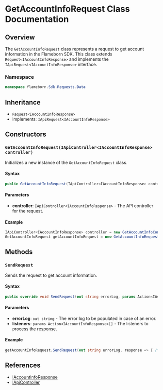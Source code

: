 
# GetAccountInfoRequest Class Documentation

## Overview

The `GetAccountInfoRequest` class represents a request to get account information in the Flameborn SDK. This class extends `Request<IAccountInfoResponse>` and implements the `IApiRequest<IAccountInfoResponse>` interface.

### Namespace
```csharp
namespace flameborn.Sdk.Requests.Data
```

## Inheritance
- `Request<IAccountInfoResponse>`
- Implements: `IApiRequest<IAccountInfoResponse>`

## Constructors

### `GetAccountInfoRequest(IApiController<IAccountInfoResponse> controller)`

Initializes a new instance of the `GetAccountInfoRequest` class.

#### Syntax
```csharp
public GetAccountInfoRequest(IApiController<IAccountInfoResponse> controller)
```

#### Parameters
- **controller**: `IApiController<IAccountInfoResponse>` - The API controller for the request.

#### Example
```csharp
IApiController<IAccountInfoResponse> controller = new GetAccountInfoController();
GetAccountInfoRequest getAccountInfoRequest = new GetAccountInfoRequest(controller);
```

## Methods

### `SendRequest`

Sends the request to get account information.

#### Syntax
```csharp
public override void SendRequest(out string errorLog, params Action<IAccountInfoResponse>[] listeners);
```

#### Parameters
- **errorLog**: `out string` - The error log to be populated in case of an error.
- **listeners**: `params Action<IAccountInfoResponse>[]` - The listeners to process the response.

#### Example
```csharp
getAccountInfoRequest.SendRequest(out string errorLog, response => { /* Handle response */ });
```

## References
- [IAccountInfoResponse](https://gkhanc.github.io/flameborn-game/IAccountInfoResponse)
- [IApiController](https://gkhanc.github.io/flameborn-game/IApiController)
